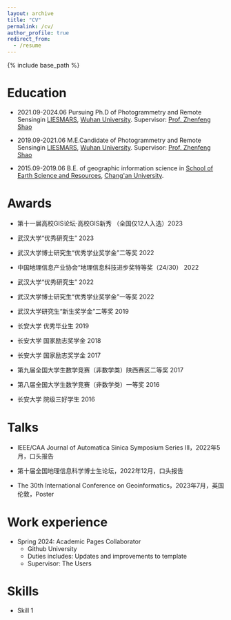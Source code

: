 ```yaml
---
layout: archive
title: "CV"
permalink: /cv/
author_profile: true
redirect_from:
  - /resume
---
```


{% include base_path %}

Education
======


* 2021.09-2024.06               Pursuing Ph.D of Photogrammetry and Remote Sensingin [LIESMARS](https://liesmars.whu.edu.cn/), [Wuhan University](https://www.whu.edu.cn/).    Supervisor: [Prof. Zhenfeng Shao](http://www.lmars.whu.edu.cn/prof_web/shaozhenfeng/index.html) 

* 2019.09-2021.06        M.E.Candidate of Photogrammetry and Remote Sensingin [LIESMARS](https://liesmars.whu.edu.cn/), [Wuhan University](https://www.whu.edu.cn/).    Supervisor: [Prof. Zhenfeng Shao](http://www.lmars.whu.edu.cn/prof_web/shaozhenfeng/index.html) 

* 2015.09-2019.06         B.E. of geographic information science in [School of Earth Science and Resources](https://zyonline.chd.edu.cn/), [Chang'an University](https://www.chd.edu.cn/).  


Awards
======
* 第十一届高校GIS论坛·高校GIS新秀 （全国仅12人入选）2023

* 武汉大学“优秀研究生” 2023

* 武汉大学博士研究生“优秀学业奖学金”二等奖  2022

* 中国地理信息产业协会“地理信息科技进步奖特等奖（24/30） 2022

* 武汉大学“优秀研究生” 2022

* 武汉大学博士研究生“优秀学业奖学金”一等奖 2022

* 武汉大学研究生“新生奖学金”二等奖 2019 

* 长安大学 优秀毕业生 2019

* 长安大学 国家励志奖学金 2018

* 长安大学 国家励志奖学金 2017

* 第九届全国大学生数学竞赛（非数学类）陕西赛区二等奖 2017

* 第八届全国大学生数学竞赛（非数学类）一等奖 2016

* 长安大学 院级三好学生 2016


Talks
======
* IEEE/CAA Journal of Automatica Sinica Symposium Series III，2022年5月，口头报告 
 
* 第十届全国地理信息科学博士生论坛，2022年12月，口头报告 

* The 30th International Conference on Geoinformatics，2023年7月，英国伦敦，Poster

Work experience
======
* Spring 2024: Academic Pages Collaborator
  * Github University
  * Duties includes: Updates and improvements to template
  * Supervisor: The Users


  
Skills
======
* Skill 1



